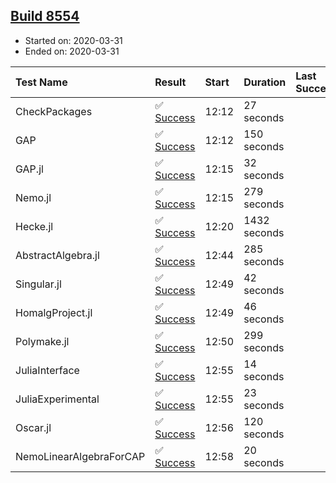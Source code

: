 ## [Build 8554](https://oscarci.mathematik.uni-kl.de/job/oscar/8554/)

* Started on: 2020-03-31
* Ended on: 2020-03-31

| Test Name    | Result | Start | Duration | Last Success | First Failure |
|:-------------|:-------|:------|:---------|:-------------|:--------------|
| CheckPackages | ✅ [Success](https://oscarci.mathematik.uni-kl.de/job/oscar/8554/artifact/logs/build-8554/CheckPackages.log) | 12:12 | 27 seconds |  |  |
| GAP | ✅ [Success](https://oscarci.mathematik.uni-kl.de/job/oscar/8554/artifact/logs/build-8554/GAP.log) | 12:12 | 150 seconds |  |  |
| GAP.jl | ✅ [Success](https://oscarci.mathematik.uni-kl.de/job/oscar/8554/artifact/logs/build-8554/GAP.jl.log) | 12:15 | 32 seconds |  |  |
| Nemo.jl | ✅ [Success](https://oscarci.mathematik.uni-kl.de/job/oscar/8554/artifact/logs/build-8554/Nemo.jl.log) | 12:15 | 279 seconds |  |  |
| Hecke.jl | ✅ [Success](https://oscarci.mathematik.uni-kl.de/job/oscar/8554/artifact/logs/build-8554/Hecke.jl.log) | 12:20 | 1432 seconds |  |  |
| AbstractAlgebra.jl | ✅ [Success](https://oscarci.mathematik.uni-kl.de/job/oscar/8554/artifact/logs/build-8554/AbstractAlgebra.jl.log) | 12:44 | 285 seconds |  |  |
| Singular.jl | ✅ [Success](https://oscarci.mathematik.uni-kl.de/job/oscar/8554/artifact/logs/build-8554/Singular.jl.log) | 12:49 | 42 seconds |  |  |
| HomalgProject.jl | ✅ [Success](https://oscarci.mathematik.uni-kl.de/job/oscar/8554/artifact/logs/build-8554/HomalgProject.jl.log) | 12:49 | 46 seconds |  |  |
| Polymake.jl | ✅ [Success](https://oscarci.mathematik.uni-kl.de/job/oscar/8554/artifact/logs/build-8554/Polymake.jl.log) | 12:50 | 299 seconds |  |  |
| JuliaInterface | ✅ [Success](https://oscarci.mathematik.uni-kl.de/job/oscar/8554/artifact/logs/build-8554/JuliaInterface.log) | 12:55 | 14 seconds |  |  |
| JuliaExperimental | ✅ [Success](https://oscarci.mathematik.uni-kl.de/job/oscar/8554/artifact/logs/build-8554/JuliaExperimental.log) | 12:55 | 23 seconds |  |  |
| Oscar.jl | ✅ [Success](https://oscarci.mathematik.uni-kl.de/job/oscar/8554/artifact/logs/build-8554/Oscar.jl.log) | 12:56 | 120 seconds |  |  |
| NemoLinearAlgebraForCAP | ✅ [Success](https://oscarci.mathematik.uni-kl.de/job/oscar/8554/artifact/logs/build-8554/NemoLinearAlgebraForCAP.log) | 12:58 | 20 seconds |  |  |
